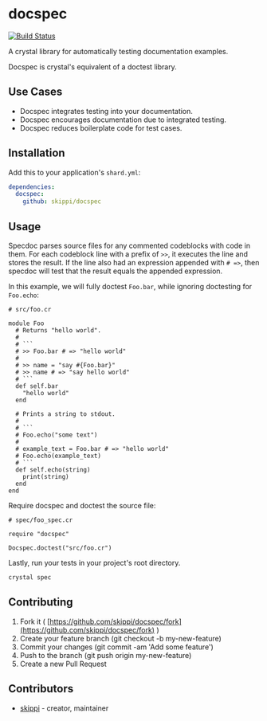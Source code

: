 # docspec

[![Build Status](https://travis-ci.com/skippi/docspec.svg?branch=master)](https://travis-ci.com/skippi/docspec)

A crystal library for automatically testing documentation examples.

Docspec is crystal's equivalent of a doctest library.

## Use Cases

* Docspec integrates testing into your documentation.
* Docspec encourages documentation due to integrated testing.
* Docspec reduces boilerplate code for test cases.

## Installation

Add this to your application's `shard.yml`:

```yaml
dependencies:
  docspec:
    github: skippi/docspec
```

## Usage

Specdoc parses source files for any commented codeblocks with code in them. For
each codeblock line with a prefix of `>>`, it executes the line and stores the
result. If the line also had an expression appended with `# =>`, then specdoc
will test that the result equals the appended expression.

In this example, we will fully doctest `Foo.bar`, while ignoring doctesting for
`Foo.echo`:

```crystal
# src/foo.cr

module Foo
  # Returns "hello world".
  #
  # ```
  # >> Foo.bar # => "hello world"
  #
  # >> name = "say #{Foo.bar}"
  # >> name # => "say hello world"
  # ```
  def self.bar
    "hello world"
  end

  # Prints a string to stdout.
  #
  # ```
  # Foo.echo("some text")
  #
  # example_text = Foo.bar # => "hello world"
  # Foo.echo(example_text)
  # ```
  def self.echo(string)
    print(string)
  end
end
```

Require docspec and doctest the source file:

```crystal
# spec/foo_spec.cr

require "docspec"

Docspec.doctest("src/foo.cr")
```

Lastly, run your tests in your project's root directory.

```bash
crystal spec
```

## Contributing

1. Fork it ( [https://github.com/skippi/docspec/fork](https://github.com/skippi/docspec/fork) )
2. Create your feature branch (git checkout -b my-new-feature)
3. Commit your changes (git commit -am 'Add some feature')
4. Push to the branch (git push origin my-new-feature)
5. Create a new Pull Request

## Contributors

* [skippi](https://github.com/skippi)  - creator, maintainer
